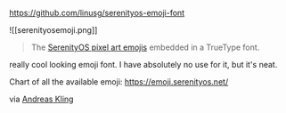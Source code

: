 https://github.com/linusg/serenityos-emoji-font

![[serenityosemoji.png]]

> The [SerenityOS pixel art emojis](https://emoji.serenityos.net/) embedded in a TrueType font.

really cool looking emoji font. I have absolutely no use for it, but it's neat.

Chart of all the available emoji: https://emoji.serenityos.net/

via [Andreas Kling](https://bird.makeup/users/awesomekling/statuses/1765701414473388439)